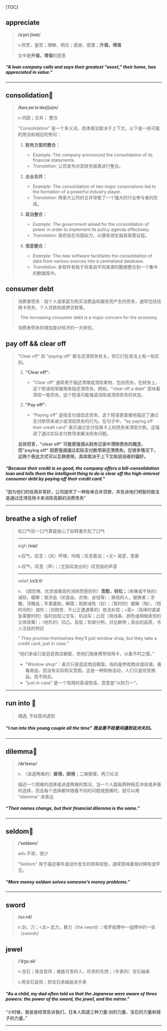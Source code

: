 [TOC]

## appreciate

> **/əˈpriːʃieɪt/**
>
> v.欣赏，鉴赏；理解，明白；感谢，感激；**升值，增值**
>
> 文中是**升值，增值**的意思

##### “A loan company calls and says their greatest “asset,” their home, has **appreciated** in value.”

---

## consolidation🚩

> **/kənˌsɑːləˈdeɪʃ(ə)n/**
>
> n.巩固；合并； 整合
>
> "Consolidation" 是一个多义词，具体用法取决于上下文。以下是一些可能的用法和相应的例句：
>
> 1. **财务方面的整合：**
>    - *Example:* The company announced the consolidation of its financial statements.
>    - *Translation:* 公司宣布对其财务报表进行整合。
>   
> 2. **企业合并：**
>    - *Example:* The consolidation of two major corporations led to the formation of a powerful industry player.
>    - *Translation:* 两家大公司的合并导致了一个强大的行业参与者的形成。
>   
> 3. **政治整合：**
>    - *Example:* The government aimed for the consolidation of power in order to implement its policy agenda effectively.
>    - *Translation:* 政府旨在巩固权力，以便有效实施其政策议程。
>   
> 4. **信息整合：**
>    - *Example:* The new software facilitates the consolidation of data from various sources into a centralized database.
>    - *Translation:* 新软件有助于将来自不同来源的数据整合到一个集中的数据库中。
>

## consumer debt

> 消费者债务：指个人或家庭为购买消费品和服务而产生的债务，通常包括信用卡债务、个人贷款和抵押贷款等。
>
> · The increasing consumer debt is a major concern for the economy.
>
> 消费者债务的增加是对经济的一大担忧。

## pay off && clear off

> "Clear off" 和 "paying off" 都与还清债务有关，但它们在用法上有一些区别。
>
> 1. **"Clear off":**
>    - "Clear off" 通常用于描述清理或清除某物，包括债务。在财务上，这个短语经常被用来指还清债务。例如，"clear off a debt" 意味着清偿一笔债务。这个短语可能强调消除或清除债务的状态。
>
> 2. **"Pay off":**
>    - "Paying off" 是指支付或偿还债务。这个短语更直接地描述了通过支付款项来减少或清偿债务的行为。在句子中，"by paying off their credit card" 表示通过支付信用卡上的债务来清偿欠款。这强调了通过实际支付款项来解决债务问题。
>
> **总体而言，"clear off" 可能更强调从财务记录中清除债务的概念，而"paying off" 则更强调通过实际支付款项来还清债务。在很多情况下，这两个表达方式可以互换使用，具体取决于上下文和说话者的偏好。**

##### “Because their credit is so good, the company offers a bill-**consolidation** loan and tells them the intelligent thing to do is **clear off** the high-interest **consumer debt** by **paying off** their credit card.”

“因为他们的信用非常好，公司提供了一种账单合并贷款，并告诉他们明智的做法是通过还清信用卡来消除高额的消费债务”

---

## breathe a sigh of relief 

> 松口气叹一口气算是放心了如释重负松了口气
>
> ---
>
> sigh **/saɪ/**
>
> v.叹气，叹息；（风）呼啸，呜咽；叹息着说；<文> 渴望，思慕
>
> n.叹气，叹息（声）；（尤指风发出的）叹息般的声音
>
> ---
>
> relief **/rɪˈliːf/**
>
> n.
> （因恐惧、忧虑或痛苦的消除而感到的）**宽慰，轻松；**（疼痛或不快的）减轻，缓解；救济品（如食品、衣物、金钱等）；换班的人，替换者；浮雕，浮雕品；军事援助，解围；税款减免（权）；（暂时的）缓解（物），（短时间的）调剂；（对困苦、不公正遭遇等的）依法补偿；<英>（高峰时或紧急需要时的）临时加班公交车，机动车；凸现（用线条、颜色或明暗表现的立体效果）；（地形的）凹凸，高低；轮廓分明，对比鲜明；突出的品质，令人注目的特征



> “ They promise themselves they’ll just window shop, but they take a credit card, just in case.”
>
> “他们承诺只是逛逛商店橱窗，但他们随身携带信用卡，以备不时之需。”
>
> - "Window shop"：表示只是逛逛商店橱窗，指的是参观商店或店铺，看看商品，但没有实际购买意图。这是一种购物活动，人们只是欣赏商品，而不购买。
> - "just in case" 是一个常用的英语短语，意思是“以防万一”，

---

## run into 🚩

> 偶遇, 不经意间遇到

##### “I **run into** this young couple all the time” 我总是不经意间遇到这对夫妇。

---

## dilemma🚩

> **/dɪˈlemə/**
>
> n. （进退两难的）**窘境，困境**；二难推理，两刀论法
>
> 描述一个困难的选择或进退两难的情况。当一个人面临两种相互冲突或矛盾的选择，而且每个选择都伴随着不同的问题或困难时，就可以用 "dilemma" 来表达

##### “Their names change, but their financial **dilemma** is the same.”

---

## seldom🚩

> **/ˈseldəm/**
>
> adv.不常，很少
>
> "Seldom" 用于描述事件或动作发生的频率较低，通常意味着相对稀有或罕见。

##### “More money **seldom** solves someone’s money problems.”

---

## sword

> **/sɔːrd/**
>
> n.剑，刀；<文> 武力，暴力（the sword）；塔罗纸牌中一组牌中的一张（swords）

## jewel

>**/ˈdʒuːəl/**
>
>n.宝石；珠宝首饰；难能可贵的人，珍贵的东西；（手表的）宝石轴承
>
>v.用宝石装饰；把宝石承轴装进手表

##### “As a child, my dad often told us that the Japanese were aware of three powers: the power of the **sword**, the **jewel**, and the mirror.”

“小时候，我爸爸经常告诉我们，日本人知道三种力量:剑的力量、宝石的力量和镜子的力量。”

---